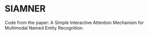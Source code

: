# SIAMNER
Code from the paper: A Simple Interactive Attention Mechanism for Multimodal Named Entity Recognition.
